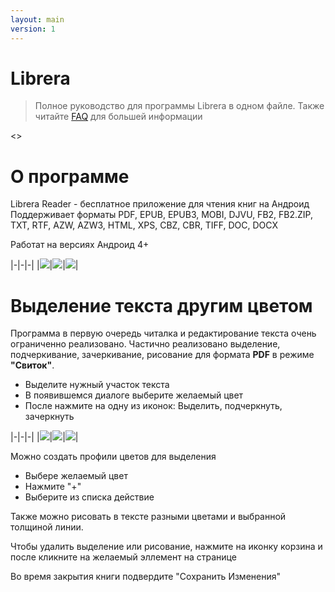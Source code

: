 ```yaml
---
layout: main
version: 1
---
```


# Librera

> Полное руководство для программы Librera в одном файле.
  Также читайте [FAQ](/wiki/faq) для большей информации
 
<<Table of content generatnor>>

# <a name="about" /> О программе

Librera Reader - бесплатное приложение для чтения книг на Андроид
Поддерживает форматы PDF, EPUB, EPUB3, MOBI, DJVU, FB2, FB2.ZIP, TXT, RTF, AZW, AZW3, HTML, XPS, CBZ, CBR, TIFF, DOC, DOCX
 
Работат на версиях Андроид 4+

|-|-|-|
|![](1.png)|![](2.png)|![](3.png)|

# <a name="highlight_text" /> Выделение текста другим цветом 
Программа в первую очередь читалка и редактирование текста очень ограниченно реализовано.
Частично реализовано выделение, подчеркивание, зачеркивание, рисование для формата **PDF** в режиме **"Свиток"**.

* Выделите нужный участок текста
* В появившемся диалоге выберите желаемый цвет
* После нажмите на одну из иконок: Выделить, подчеркнуть, зачеркнуть

|-|-|-|
|![](highlight_text_1.png)|![](highlight_text_2.png)|![](highlight_text_3.png)|

Можно создать профили цветов для выделения

* Выбере желаемый цвет
* Нажмите "+"
* Выберите из списка действие

Также можно рисовать в тексте разными цветами и выбранной толщиной линии.

Чтобы удалить выделение или рисование, нажмите на иконку корзина и после кликните на желаемый эллемент на странице

Во время закрытия книги подвердите "Сохранить Изменения"




